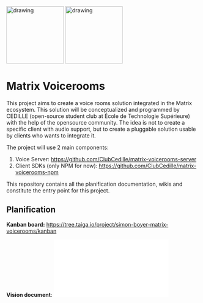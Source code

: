 <img src="https://raw.githubusercontent.com/ClubCedille/cedille.etsmtl.ca/master/assets/logos/cedille-logo-new.png#gh-light-mode-only" alt="drawing" width="150"/>

<img src="https://raw.githubusercontent.com/ClubCedille/cedille.etsmtl.ca/master/assets/logos/cedille-logo-white.png#gh-dark-mode-only" alt="drawing" width="150"/>

# Matrix Voicerooms

This project aims to create a voice rooms solution integrated in the Matrix ecosystem. This solution will be conceptualized and programmed by CEDILLE (open-source student club at École de Technologie Supérieure) with the help of the opensource community. The idea is not to create a specific client with audio support, but to create a pluggable solution usable by clients who wants to integrate it.

The project will use 2 main components:

1. Voice Server: https://github.com/ClubCedille/matrix-voicerooms-server
2. Client SDKs (only NPM for now): https://github.com/ClubCedille/matrix-voicerooms-npm

This repository contains all the planification documentation, wikis and constitute the entry point for this project.

## Planification

**Kanban board:** https://tree.taiga.io/project/simon-boyer-matrix-voicerooms/kanban

**Vision document**: ![planning/vision.md](planning/vision.md)

